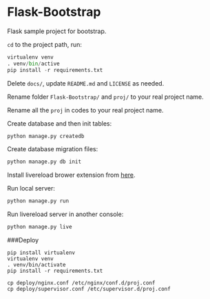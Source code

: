 Flask-Bootstrap
===============

Flask sample project for bootstrap.

`cd` to the project path, run:
 
```py
virtualenv venv
. venv/bin/active
pip install -r requirements.txt
```

Delete `docs/`, update `README.md` and `LICENSE` as needed.

Rename folder `Flask-Bootstrap/` and `proj/` to your real project name.

Rename all the `proj` in codes to your real project name.

Create database and then init tables:

```py
python manage.py createdb
```

Create database migration files:

```py
python manage.py db init
```

Install livereload brower extension from [here](http://feedback.livereload.com/knowledgebase/articles/86242-how-do-i-install-and-use-the-browser-extensions-).

Run local server:

```py
python manage.py run
```

Run livereload server in another console:

```py
python manage.py live
```

###Deploy

```
pip install virtualenv
virtualenv venv
. venv/bin/activate
pip install -r requirements.txt

cp deploy/nginx.conf /etc/nginx/conf.d/proj.conf
cp deploy/supervisor.conf /etc/supervisor.d/proj.conf
```

